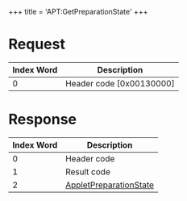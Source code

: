 +++
title = 'APT:GetPreparationState'
+++

# Request

| Index Word | Description                |
|------------|----------------------------|
| 0          | Header code \[0x00130000\] |

# Response

| Index Word | Description                                                                     |
|------------|---------------------------------------------------------------------------------|
| 0          | Header code                                                                     |
| 1          | Result code                                                                     |
| 2          | [AppletPreparationState](NS_and_APT_Services#AppletPreparationState "wikilink") |
